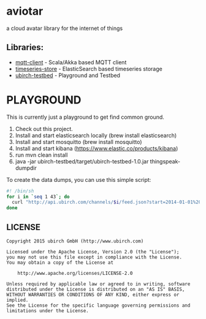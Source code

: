 # aviotar

a cloud avatar library for the internet of things

## Libraries:

- [mqtt-client](mqtt-client) - Scala/Akka based MQTT client
- [timeseries-store](timseries-store) - ElasticSearch based timeseries storage
- [ubirch-testbed](ubirch-testbed) - Playground and Testbed

# PLAYGROUND

This is currently just a playground to get find common ground.

1. Check out this project.
2. Install and start elasticsearch locally (brew install elasticsearch)
3. Install and start mosquitto (brew install mosquitto)
4. Install and start kibana (https://www.elastic.co/products/kibana)
5. run mvn clean install
6. java -jar ubirch-testbed/target/ubirch-testbed-1.0.jar thingspeak-dumpdir 

To create the data dumps, you can use this simple script:
```bash
#! /bin/sh
for i in `seq 1 43`; do
  curl "http://api.ubirch.com/channels/$i/feed.json?start=2014-01-01%2000:00:00&end=2015-12-31%2000:00:00&key=XXXXXX" > $i.json
done
``` 
## LICENSE

    Copyright 2015 ubirch GmbH (http://www.ubirch.com)
    
    Licensed under the Apache License, Version 2.0 (the "License");
    you may not use this file except in compliance with the License.
    You may obtain a copy of the License at
    
        http://www.apache.org/licenses/LICENSE-2.0
    
    Unless required by applicable law or agreed to in writing, software
    distributed under the License is distributed on an "AS IS" BASIS,
    WITHOUT WARRANTIES OR CONDITIONS OF ANY KIND, either express or implied.
    See the License for the specific language governing permissions and
    limitations under the License.


